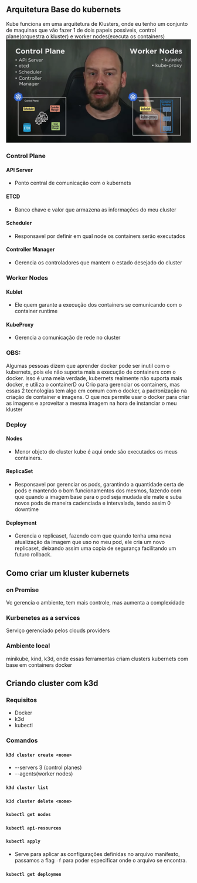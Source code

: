 ## Arquitetura Base do kubernets
Kube funciona em uma arquitetura de Klusters, onde eu tenho um conjunto de maquinas que vão fazer 1 de dois papeis possiveis, control plane(orquestra o kluster) e worker nodes(executa os containers)
![](assets/Pasted%20image%2020240822113413.png)
### Control Plane
#### API Server
- Ponto central de comunicação com o kubernets 
#### ETCD 
- Banco chave e valor que armazena as informações do meu cluster 
#### Scheduler
- Responsavel por definir em qual node os containers serão executados 
#### Controller Manager
- Gerencia os controladores que mantem o estado desejado do cluster
### Worker Nodes
#### Kublet 
- Ele quem garante a execução dos containers se comunicando com o container runtime 
#### KubeProxy
- Gerencia a comunicação de rede no cluster  

### OBS:
Algumas pessoas dizem que aprender docker pode ser inutil com o kubernets, pois ele não suporta mais a execução de containers com o docker. 
Isso é uma meia verdade, kubernets realmente não suporta mais docker, e utiliza o containerD ou Crio para gerenciar os containers, mas essas 2 tecnologias tem algo em comum com o docker, a padronização na criação de container e imagens.
O que nos permite usar o docker para criar as imagens e aproveitar a mesma imagem na hora de instanciar o meu kluster

### Deploy 
#### Nodes
- Menor objeto do cluster kube é aqui onde são executados os meus containers.
#### ReplicaSet
- Responsavel por gerenciar os pods, garantindo a quantidade certa de pods e mantendo o bom funcionamentos dos mesmos, fazendo com que quando a imagem base para o pod seja mudada ele mate e suba novos pods de maneira cadenciada e intervalada, tendo assim 0 downtime 
#### Deployment
- Gerencia o replicaset, fazendo com que quando tenha uma nova atualização da imagem que uso no meu pod, ele cria um novo replicaset, deixando assim uma copia de segurança facilitando um futuro rollback. 
## Como criar um kluster kubernets

### on Premise 
Vc gerencia o ambiente, tem mais controle, mas aumenta a complexidade 

### Kurbenetes as a services
Serviço gerenciado pelos clouds providers

### Ambiente local
minikube, kind, k3d, onde essas ferramentas criam clusters kubernets com base em containers docker  

## Criando cluster com k3d 

### Requisitos 
- Docker
- k3d
- kubectl

### Comandos

#### `k3d cluster create <nome>`
- --servers 3 (control planes)
- --agents(worker nodes) 


#### `k3d cluster list`

#### `k3d cluster delete <nome>`

#### `kubectl get nodes`

#### `kubectl api-resources`

#### `kubectl apply`
- Serve para aplicar as configurações definidas no arquivo manifesto, passamos a flag `-f` para poder especificar onde o arquivo se encontra.
#### `kubectl get deploymen`